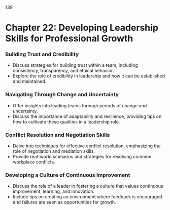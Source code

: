 139

# **Chapter 22: Developing Leadership Skills for Professional Growth**


### **Building Trust and Credibility**

- Discuss strategies for building trust within a team, including consistency, transparency, and ethical 
behavior.
- Explore the role of credibility in leadership and how it can be established and maintained.

### **Navigating Through Change and Uncertainty**

- Offer insights into leading teams through periods of change and uncertainty.
- Discuss the importance of adaptability and resilience, providing tips on how to cultivate these qualities in a leadership role.

### **Conflict Resolution and Negotiation Skills**

- Delve into techniques for effective conflict resolution, emphasizing the role of negotiation and 
mediation skills.
- Provide real-world scenarios and strategies for resolving common workplace conflicts.

### **Developing a Culture of Continuous Improvement**

- Discuss the role of a leader in fostering a culture that values continuous improvement, learning, and 
innovation.
- Include tips on creating an environment where feedback is encouraged and failures are seen as 
opportunities for growth.
